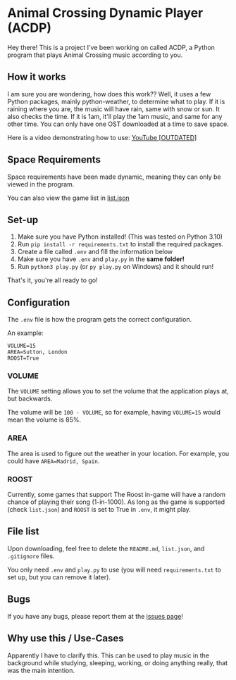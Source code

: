 # Animal Crossing Dynamic Player (ACDP)

Hey there! This is a project I've been working on called ACDP, a Python program that plays Animal Crossing music according to you.

## How it works

I am sure you are wondering, how does this work??
Well, it uses a few Python packages, mainly python-weather, to determine what to play.
If it is raining where you are, the music will have rain, same with snow or sun. It also checks the time. If it is 1am, it'll play the 1am music, and same for any other time.
You can only have one OST downloaded at a time to save space.

Here is a video demonstrating how to use: [YouTube [OUTDATED]](https://youtu.be/uTfuLiuBtt8)

## Space Requirements

Space requirements have been made dynamic, meaning they can only be viewed in the program.

You can also view the game list in [list.json](https://github.com/oscie57/acdp/blob/main/list.json)

## Set-up

1. Make sure you have Python installed! (This was tested on Python 3.10)
2. Run `pip install -r requirements.txt` to install the required packages.
3. Create a file called `.env` and fill the information below
4. Make sure you have `.env` and `play.py` in the **same folder!**
5. Run `python3 play.py` (or `py play.py` on Windows) and it should run!

That's it, you're all ready to go!

## Configuration

The `.env` file is how the program gets the correct configuration.

An example:

```env
VOLUME=15
AREA=Sutton, London
ROOST=True
```

### VOLUME

The `VOLUME` setting allows you to set the volume that the application plays at, but backwards.

The volume will be `100 - VOLUME`, so for example, having `VOLUME=15` would mean the volume is 85%.

### AREA

The area is used to figure out the weather in your location. For example, you could have `AREA=Madrid, Spain`.

### ROOST

Currently, some games that support The Roost in-game will have a random chance of playing their song (1-in-1000). As long as the game is supported (check `list.json`) and `ROOST` is set to True in `.env`, it might play.

## File list

Upon downloading, feel free to delete the `README.md`, `list.json`, and `.gitignore` files.

You only need `.env` and `play.py` to use (you will need `requirements.txt` to set up, but you can remove it later).

## Bugs

If you have any bugs, please report them at the [issues page](https://github.com/oscie57/ACDP/issues)!

## Why use this / Use-Cases

Apparently I have to clarify this. This can be used to play music in the background while studying, sleeping, working, or doing anything really, that was the main intention.
